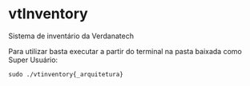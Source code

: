 # vtInventory

Sistema de inventário da Verdanatech

Para utilizar basta executar a partir do terminal na pasta baixada como Super Usuário:

```
sudo ./vtinventory{_arquitetura}
```
